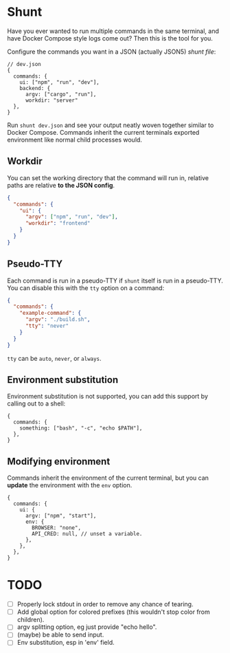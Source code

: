 # Shunt

Have you ever wanted to run multiple commands in the same terminal, and have
Docker Compose style logs come out? Then this is the tool for you.

Configure the commands you want in a JSON (actually JSON5) _shunt file_:

```json5
// dev.json
{
  commands: {
    ui: ["npm", "run", "dev"],
    backend: {
      argv: ["cargo", "run"],
      workdir: "server"
  },
}
```

Run `shunt dev.json` and see your output neatly woven together similar to
Docker Compose. Commands inherit the current terminals exported environment like
normal child processes would.

## Workdir

You can set the working directory that the command will run in, relative paths
are relative **to the JSON config**.

```json
{
  "commands": {
    "ui": {
      "argv": ["npm", "run", "dev"],
      "workdir": "frontend"
    }
  }
}
```

## Pseudo-TTY

Each command is run in a pseudo-TTY if `shunt` itself is run in a pseudo-TTY.
You can disable this with the `tty` option on a command:

```json
{
  "commands": {
    "example-command": {
      "argv": "./build.sh",
      "tty": "never"
    }
  }
}
```

`tty` can be `auto`, `never`, or `always`.

## Environment substitution

Environment substitution is not supported, you can add this support by calling
out to a shell:

```json5
{
  commands: {
    something: ["bash", "-c", "echo $PATH"],
  },
}
```

## Modifying environment

Commands inherit the environment of the current terminal, but you can **update**
the environment with the `env` option.

```json5
{
  commands: {
    ui: {
      argv: ["npm", "start"],
      env: {
        BROWSER: "none",
        API_CRED: null, // unset a variable.
      },
    },
  },
}
```

# TODO

- [ ] Properly lock stdout in order to remove any chance of tearing.
- [ ] Add global option for colored prefixes (this wouldn't stop color from
      children).
- [ ] argv splitting option, eg just provide "echo hello".
- [ ] (maybe) be able to send input.
- [ ] Env substitution, esp in 'env' field.
